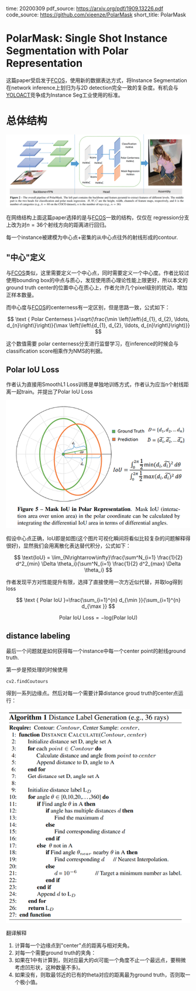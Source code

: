time: 20200309
pdf_source: https://arxiv.org/pdf/1909.13226.pdf
code_source: https://github.com/xieenze/PolarMask
short_title: PolarMask

# PolarMask: Single Shot Instance Segmentation with Polar Representation

这篇paper受启发于[FCOS]，使用新的数据表达方式，将Instance Segmentation在network inference上划归为与2D detection完全一致的复杂度。有机会与[YOLOACT]竞争成为Instance Seg工业使用的标准。

# 总体结构

![image](res/PolarMask_arch.png)

在网络结构上面这篇paper选择的是与[FCOS]一致的结构，仅仅在 regression分支上改为对$n=36$个射线方向的距离进行回归。

每一个instance被建模为中心点+密集的从中心点往外的射线形成的contour.

## "中心"定义

与[FCOS]类似，这里需要定义一个中心点，同时需要定义一个中心度。作者比较过使用bounding box的中点与质心，发现使用质心理论性能上限更好，所以本文的ground truth center的位置中心在质心上，作者允许几个pixel级别的扰动，增加正样本数量。

而中心度与[FCOS]的centerness有一定区别，但是思路一致，公式如下：

$$
\text { Polar Centerness }=\sqrt{\frac{\min \left(\left\{d_{1}, d_{2}, \ldots, d_{n}\right\}\right)}{\max \left(\left\{d_{1}, d_{2}, \ldots, d_{n}\right\}\right)}}
$$

这个数值需要 polar centerness分支进行监督学习，在inference的时候会与classification score相乘作为NMS的判据。

## Polar IoU Loss

作者认为直接用SmoothL1 Loss训练是单独地训练方式，作者认为应当n个射线距离一起train。并提出了Polar IoU Loss

![image](res/PolarMask_polarIoU.png)

假设中心点正确，IoU即是如图(这个图片可视化瞬间将看似比较复杂的问题解释得很好)，显然我们会用离散化表达替代积分，公式如下：

$$
\text{IoU} =  \lim_{N\rightarrow\infty}\frac{\sum^N_{i=1} \frac{1}{2} d^2_{min} \Delta \theta_i}{\sum^N_{i=1} \frac{1}{2} d^2_{max} \Delta \theta_i}
$$

作者发现平方对性能提升有限，选择了直接使用一次方近似代替，并取log得到loss

$$
\text { Polar IoU }=\frac{\sum_{i=1}^{n} d_{\min }}{\sum_{i=1}^{n} d_{\max }}
$$


$$
\text { Polar IoU Loss}= -\text{log} (\text{Polar IoU})
$$


## distance labeling

最后一个问题就是如何获得每一个instance中每一个center point的射线ground truth.

第一步是预处理的时候使用 
```python
cv2.findCoutours
```
得到一系列边缘点。然后对每一个需要计算distance groud truth的center点运行：

![image](res/PolarMask_label.png)

翻译解释

1. 计算每一个边缘点到"center"点的距离与相对夹角。
2. 对每一个需要ground truth的夹角：
3. 如果在1中有计算到，则对应最大的d(可能一个角度不止一个最远点，要稍微考虑凹形状，这种数量不多)。
4. 如果没有，则取最邻近的已有的theta对应的距离最为ground truth，否则取一个极小值。



[FCOS]:../object_detection_2D/FCOS.md
[YOLOACT]:YOLACT.md
